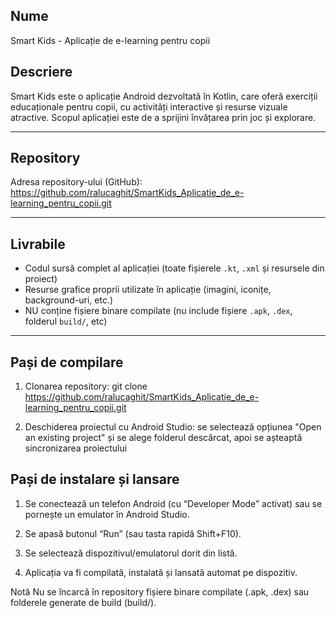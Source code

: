 ## Nume

Smart Kids - Aplicație de e-learning pentru copii

## Descriere

Smart Kids este o aplicație Android dezvoltată în Kotlin, care oferă exerciții educaționale pentru copii, cu activități interactive și resurse vizuale atractive. Scopul aplicației este de a sprijini învățarea prin joc și explorare.

---

## Repository

Adresa repository-ului (GitHub):  
https://github.com/ralucaghit/SmartKids_Aplicatie_de_e-learning_pentru_copii.git

---

## Livrabile

- Codul sursă complet al aplicației (toate fișierele `.kt`, `.xml` și resursele din proiect)
- Resurse grafice proprii utilizate în aplicație (imagini, iconițe, background-uri, etc.)
- NU conține fișiere binare compilate (nu include fișiere `.apk`, `.dex`, folderul `build/`, etc)

---

## Pași de compilare

1. Clonarea repository:
   git clone https://github.com/ralucaghit/SmartKids_Aplicatie_de_e-learning_pentru_copii.git

2. Deschiderea proiectul cu Android Studio: se selectează opțiunea "Open an existing project" și se alege folderul descărcat, apoi se așteaptă sincronizarea proiectului

## Pași de instalare și lansare

1. Se conectează un telefon Android (cu “Developer Mode” activat) sau se pornește un emulator în Android Studio.

2. Se apasă butonul “Run” (sau tasta rapidă Shift+F10).

3. Se selectează dispozitivul/emulatorul dorit din listă.

4. Aplicația va fi compilată, instalată și lansată automat pe dispozitiv.

Notă
Nu se încarcă în repository fișiere binare compilate (.apk, .dex) sau folderele generate de build (build/).
